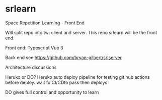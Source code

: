 # srlearn
Space Repetition Learning - Front End

Will split repo into tw: client and server.  This repo srlearn will be the front end.  

Front end: Typescript Vue 3

Back end see https://github.com/bryan-gilbert/srlserver


Architecture discussions

Heruko or DO?
Heruko auto deploy
pipeline for testing
git hub actions before deploy.
wait fo CI/CDto pass then deploys

DO gives full control and opportunity to learn
